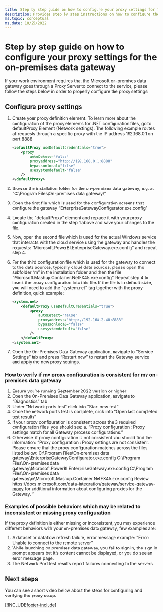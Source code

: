 ```yaml
---
title: Step by step guide on how to configure your proxy settings for the on-premises data gateway
description: Provides step by step instructions on how to configure the proxy settings for the on-premises data gateway.
ms.topic: conceptual
ms.date: 10/25/2022
---
```

# Step by step guide on how to configure your proxy settings for the on-premises data gateway

If your work environment requires that the Microsoft on-premises data gateway goes through a Proxy Server to connect to the service, please follow the steps below in order to properly configure the proxy settings:

## Configure proxy settings

1. Create your proxy definition element. To learn more about the configuration of the proxy elements for .NET configuration files, go to defaultProxy Element (Network settings).
The following example routes all requests through a specific proxy with the IP address 192.168.0.1 on port 8888:

    ```xml
    <defaultProxy useDefaultCredentials="true">
        <proxy  
            autoDetect="false"  
            proxyaddress="http://192.168.0.1:8888"  
            bypassonlocal="false"
            usesystemdefault="false"
        />
    </defaultProxy>
    ```

2. Browse the installation folder for the on-premises data gateway, e.g:
    a. “C:\Program Files\On-premises data gateway\”
3. Open the first file which is used for the configuration screens that configure the gateway “EnterpriseGatewayConfigurator.exe.config”
4. Locate the "defaultProxy" element and replace it with your proxy configuration created in the step 1 above and save your changes to the file.
5. Now, open the second file which is used for the actual Windows service that interacts with the cloud service using the gateway and handles the requests: “Microsoft.PowerBI.EnterpriseGateway.exe.config” and repeat step 4.
6. For the third configuration file which is used for the gateway to connect to the data sources, typically cloud data sources, please open the subfolder “m” in the installation folder and then the file “Microsoft.Mashup.Container.NetFX45.exe.config”. Repeat step 4 to insert the proxy configuration into this file.
   If the file is in default state, you will need to add the "system.net" tag together with the proxy definition, quick example:

    ```xml
    <system.net>
        <defaultProxy useDefaultCredentials="true">
            <proxy  
                autoDetect="false"  
                proxyaddress="http://192.168.2.40:8888"  
                bypassonlocal="false"
                usesystemdefault="false"
            />
        </defaultProxy>
    </system.net>
    ```

7. Open the On-Premises Data Gateway application, navigate to “Service Settings” tab and press “Restart now” to restart the Gateway service and apply the new proxy settings.

### How to verify if my proxy configuration is consistent for my on-premises data gateway

1. Ensure you’re running September 2022 version or higher
2. Open the On-Premises Data Gateway application, navigate to “Diagnostics” tab
3. Under “Network ports test” click into “Start new test”
4. Once the network ports test is complete, click into “Open last completed test results”
5. If your proxy configuration is consistent across the 3 required configuration files, you should see:
    a. “Proxy configuration : Proxy settings match for all Gateway process configurations.”
6. Otherwise, if proxy configuration is not consistent you should find the information:
“Proxy configuration : Proxy settings are not consistent. Please ensure that the proxy configuration matches across the files listed below:
C:\Program Files\On-premises data gateway\EnterpriseGatewayConfigurator.exe.config
C:\Program Files\On-premises data gateway\Microsoft.PowerBI.EnterpriseGateway.exe.config
C:\Program Files\On-premises data gateway\m\Microsoft.Mashup.Container.NetFX45.exe.config
Review <https://docs.microsoft.com/data-integration/gateway/service-gateway-proxy>  for additional information about configuring proxies for the Gateway.
”

### Examples of possible behaviors which may be related to inconsistent or missing proxy configuration

If the proxy definition is either missing or inconsistent, you may experience different behaviors with your on-premises data gateway, few examples are:

1. A dataset or dataflow refresh failure, error message example: “Error: Unable to connect to the remote server”
2. While launching on premises data gateway, you fail to sign in, the sign in prompt appears but it’s content cannot be displayed, or you do see an error message page.
3. The Network Port test results report failures connecting to the servers

## Next steps

You can see a short video below about the steps for configuring and verifying the proxy setup.

[!INCLUDE[footer-include](../includes/footer-banner.md)]
